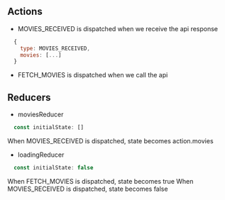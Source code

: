 ## Actions

- MOVIES_RECEIVED is dispatched when we receive the api response

```javascript
  {
    type: MOVIES_RECEIVED,
    movies: [...]
  }
```

- FETCH_MOVIES is dispatched when we call the api

## Reducers

- moviesReducer

```javascript
  const initialState: []
```

When MOVIES_RECEIVED is dispatched, state becomes action.movies

- loadingReducer

```javascript
  const initialState: false
```

When FETCH_MOVIES is dispatched, state becomes true
When MOVIES_RECEIVED is dispatched, state becomes false
